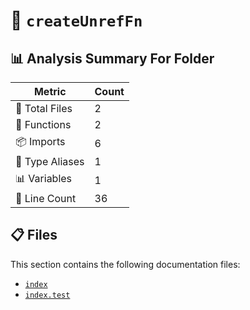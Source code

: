 # 📁 `createUnrefFn`

## 📊 Analysis Summary For Folder

| Metric | Count |
|--------|-------|
| 📁 Total Files | 2 |
| 🔧 Functions | 2 |
| 📦 Imports | 6 |
| 📑 Type Aliases | 1 |
| 📊 Variables | 1 |
| 🔢 Line Count | 36 |


## 📋 Files

This section contains the following documentation files:

- [`index`](./index.md)
- [`index.test`](./index.test.md)